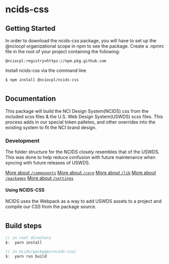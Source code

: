 # ncids-css
## Getting Started
In order to download the ncids-css package, you will have to set up the @nciocpl organizational scope in npm to see the package.  Create a .npmrc file in the root of your project containing the following:

```
@nciocpl:registry=https://npm.pkg.github.com
```

Install ncids-css via the command line

```
$ npm install @nciocpl/ncids-css
```

#
## Documentation

This package will build the NCI Design System(NCIDS) css from the included scss files & the U.S. Web Design System(USWDS) scss files. This process adds in our special token palletes, and other overrides into the existing system to fit the NCI brand design.

### Development

The folder structure for the NCIDS closely resembles that of the USWDS.  This was done to help reduce confusion with future maintenance when syncing with future releases of USWDS.

[More about `/components`](./scss/components/README.md)
[More about `/core`](./scss/core/README.md)
[More about `/lib`](./scss/lib/README.md)
[More about `/packages`](./scss/core/README.md)
[More about `/settings`](./scss/settings/README.md)

#### Using NCIDS-CSS

NCIDS uses the Webpack as a way to add USWDS assets to a project and compile our CSS from the package source.

#

## Build steps

```js
// in root directory
$:  yarn install

// in ncids/packages/ncids-css/
$:  yarn run build

```
